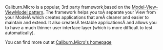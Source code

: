 ﻿Caliburn.Micro is a popular, 3rd party framework based on the [Model-View-ViewModel pattern](https://en.wikipedia.org/wiki/Model%E2%80%93view%E2%80%93viewmodel). The framework helps you toÂ separate your View from your ModelÂ which creates applications that areÂ cleaner and easier to maintain and extend. It also createsÂ testable applicationsÂ and allows you to have a much thinner user interface layer (which is more difficult to test automatically).

You can find more out at [Caliburn.Micro's homepage](http://caliburnmicro.com/)
